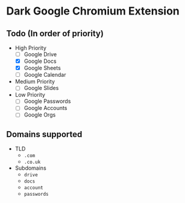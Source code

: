 # Dark Google Chromium Extension

## Todo (In order of priority)
- High Priority
  - [ ] Google Drive
  - [x] Google Docs
  - [x] Google Sheets
  - [ ] Google Calendar
- Medium Priority
  - [ ] Google Slides
- Low Priority
  - [ ] Google Passwords
  - [ ] Google Accounts
  - [ ] Google Orgs

## Domains supported

- TLD
  - `.com`
  - `.co.uk`
- Subdomains
  - `drive`
  - `docs`
  - `account`
  - `passwords`
